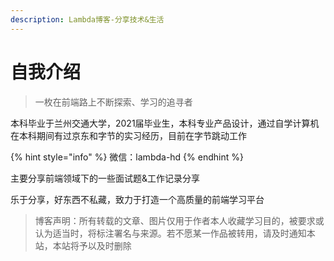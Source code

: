 ```yaml
---
description: Lambda博客-分享技术&生活
---
```


# 自我介绍

> 一枚在前端路上不断探索、学习的追寻者

本科毕业于兰州交通大学，2021届毕业生，本科专业产品设计，通过自学计算机在本科期间有过京东和字节的实习经历，目前在字节跳动工作

{% hint style="info" %}
微信：lambda-hd
{% endhint %}

主要分享前端领域下的一些面试题&工作记录分享

乐于分享，好东西不私藏，致力于打造一个高质量的前端学习平台

> 博客声明：所有转载的文章、图片仅用于作者本人收藏学习目的，被要求或认为适当时，将标注署名与来源。若不愿某一作品被转用，请及时通知本站，本站将予以及时删除
